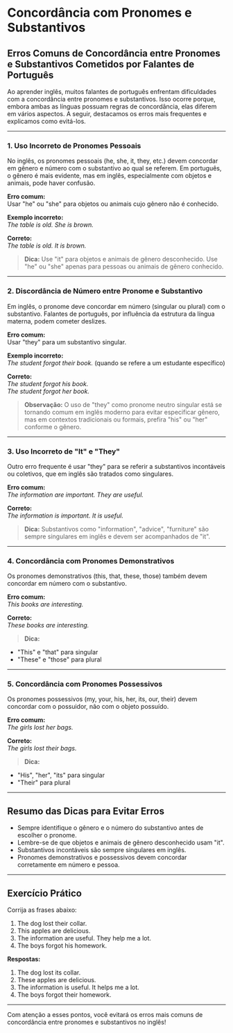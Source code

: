 
# Concordância com Pronomes e Substantivos

## Erros Comuns de Concordância entre Pronomes e Substantivos Cometidos por Falantes de Português

Ao aprender inglês, muitos falantes de português enfrentam dificuldades com a concordância entre pronomes e substantivos. Isso ocorre porque, embora ambas as línguas possuam regras de concordância, elas diferem em vários aspectos. A seguir, destacamos os erros mais frequentes e explicamos como evitá-los.

---

### 1. Uso Incorreto de Pronomes Pessoais

No inglês, os pronomes pessoais (he, she, it, they, etc.) devem concordar em gênero e número com o substantivo ao qual se referem. Em português, o gênero é mais evidente, mas em inglês, especialmente com objetos e animais, pode haver confusão.

**Erro comum:**  
Usar "he" ou "she" para objetos ou animais cujo gênero não é conhecido.

**Exemplo incorreto:**  
*The table is old. She is brown.*

**Correto:**  
*The table is old. It is brown.*

> **Dica:** Use "it" para objetos e animais de gênero desconhecido. Use "he" ou "she" apenas para pessoas ou animais de gênero conhecido.

---

### 2. Discordância de Número entre Pronome e Substantivo

Em inglês, o pronome deve concordar em número (singular ou plural) com o substantivo. Falantes de português, por influência da estrutura da língua materna, podem cometer deslizes.

**Erro comum:**  
Usar "they" para um substantivo singular.

**Exemplo incorreto:**  
*The student forgot their book.* (quando se refere a um estudante específico)

**Correto:**  
*The student forgot his book.*  
*The student forgot her book.*

> **Observação:** O uso de "they" como pronome neutro singular está se tornando comum em inglês moderno para evitar especificar gênero, mas em contextos tradicionais ou formais, prefira "his" ou "her" conforme o gênero.

---

### 3. Uso Incorreto de "It" e "They"

Outro erro frequente é usar "they" para se referir a substantivos incontáveis ou coletivos, que em inglês são tratados como singulares.

**Erro comum:**  
*The information are important. They are useful.*

**Correto:**  
*The information is important. It is useful.*

> **Dica:** Substantivos como "information", "advice", "furniture" são sempre singulares em inglês e devem ser acompanhados de "it".

---

### 4. Concordância com Pronomes Demonstrativos

Os pronomes demonstrativos (this, that, these, those) também devem concordar em número com o substantivo.

**Erro comum:**  
*This books are interesting.*

**Correto:**  
*These books are interesting.*

> **Dica:**  
- "This" e "that" para singular  
- "These" e "those" para plural

---

### 5. Concordância com Pronomes Possessivos

Os pronomes possessivos (my, your, his, her, its, our, their) devem concordar com o possuidor, não com o objeto possuído.

**Erro comum:**  
*The girls lost her bags.*

**Correto:**  
*The girls lost their bags.*

> **Dica:**  
- "His", "her", "its" para singular  
- "Their" para plural

---

## Resumo das Dicas para Evitar Erros

- Sempre identifique o gênero e o número do substantivo antes de escolher o pronome.
- Lembre-se de que objetos e animais de gênero desconhecido usam "it".
- Substantivos incontáveis são sempre singulares em inglês.
- Pronomes demonstrativos e possessivos devem concordar corretamente em número e pessoa.

---

## Exercício Prático

Corrija as frases abaixo:

1. The dog lost their collar.
2. This apples are delicious.
3. The information are useful. They help me a lot.
4. The boys forgot his homework.

**Respostas:**

1. The dog lost its collar.
2. These apples are delicious.
3. The information is useful. It helps me a lot.
4. The boys forgot their homework.

---

Com atenção a esses pontos, você evitará os erros mais comuns de concordância entre pronomes e substantivos no inglês!
```
